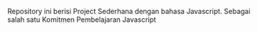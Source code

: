 Repository ini berisi Project Sederhana dengan bahasa Javascript. Sebagai salah satu Komitmen Pembelajaran Javascript
